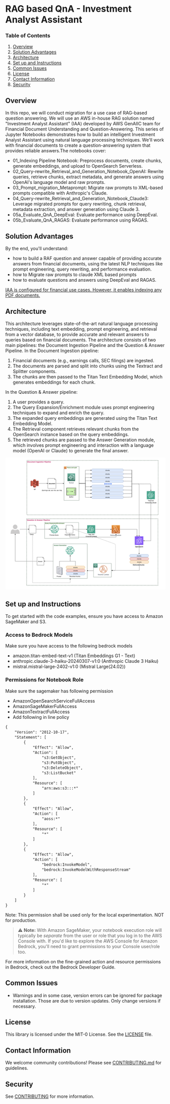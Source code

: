 # RAG based QnA - Investment Analyst Assistant

### Table of Contents
1. [Overview](#overview) 
2. [Solution Advantages](#solution-advantages)
3. [Architecture](#architecture)
4. [Set up and Instructions](#set-up-and-instructions)
5. [Common Issues](#common-issues)
6. [License](#license)
7. [Contact Information](#contact-information)
8. [Security](#security)


## Overview
In this repo, we will conduct migration for a use case of RAG-based question answering. We will use an AWS in-house RAG solution named "Investment Analyst Assistant" (IAA) developed by AWS GenAIIC team for Financial Document Understanding and Question-Answering.
This series of Jupyter Notebooks demonstrates how to build an intelligent Investment Analyst Assistant using natural language processing techniques. We'll work with financial documents to create a question-answering system that provides reliable answers.The notebooks cover:
* 01_Indexing Pipeline Notebook: Preprocess documents, create chunks, generate embeddings, and upload to OpenSearch Serverless.
* 02_Query-rewrite_Retrieval_and_Generation_Notebook_OpenAI: Rewrite queries, retrieve chunks, extract metadata, and generate answers using OpenAI's language model and raw prompts.
* 03_Prompt_migration_Metaprompt: Migrate raw prompts to XML-based prompts compatible with Anthropic's Claude.
* 04_Query-rewrite_Retrieval_and_Generation_Notebook_Claude3: Leverage migrated prompts for query rewriting, chunk retrieval, metadata extraction, and answer generation using Claude 3.
* 05a_Evaluate_QnA_DeepEval: Evaluate performance using DeepEval.
* 05b_Evaluate_QnA_RAGAS: Evaluate performance using RAGAS.

## Solution Advantages
By the end, you'll understand:  
* how to build a RAF question and answer capable of providing accurate answers from financial documents, using the latest NLP techniques like prompt engineering, query rewriting, and performance evaluation.  
* how to Migrate raw prompts to claude XML based prompts  
* how to evaluate questions and answers using DeepEval and RAGAS.

<u>IAA is configured for financial use cases. However, it enables indexing any PDF documents.</u>

## Architecture
This architecture leverages state-of-the-art natural language processing techniques, including text embedding, prompt engineering, and retrieval from a vector database, to provide accurate and relevant answers to queries based on financial documents. 
The architecture consists of two main pipelines: the Document Ingestion Pipeline and the Question & Answer Pipeline.
In the Document Ingestion pipeline:
1. Financial documents (e.g., earnings calls, SEC filings) are ingested.
2. The documents are parsed and split into chunks using the Textract and Splitter components.
3. The chunks are then passed to the Titan Text Embedding Model, which generates embeddings for each chunk.

In the Question & Answer pipeline:
1. A user provides a query.
2. The Query Expansion/Enrichment module uses prompt engineering techniques to expand and enrich the query.
3. The expanded query embeddings are generated using the Titan Text Embedding Model.
4. The Retrieval component retrieves relevant chunks from the OpenSearch instance based on the query embeddings.
5. The retrieved chunks are passed to the Answer Generation module, which involves prompt engineering and interaction with a language model (OpenAI or Claude) to generate the final answer.

![iaa_arch.png](./images/iaa_arch.png)
<!-- <center>
<img src="../src/iaa_arch.png" alt="Investment Analyst Assistant Architecture" width="600"/>
</center> -->


## Set up and Instructions
To get started with the code examples, ensure you have access to Amazon SageMaker and S3. 

### Access to Bedrock Models
Make sure you have access to the following bedrock models
* amazon.titan-embed-text-v1 (Titan Embeddings G1 - Text)
* anthropic.claude-3-haiku-20240307-v1:0 (Anthropic Claude 3 Haiku)
* mistral.mistral-large-2402-v1:0 (Mistral Large(24.02))

### Permissions for Notebook Role
Make sure the sagemaker has following permission
* AmazonOpenSearchServiceFullAccess
* AmazonSageMakerFullAccess
* AmazonTextractFullAccess
* Add following in line policy

```
{
    "Version": "2012-10-17",
    "Statement": [
        {
            "Effect": "Allow",
            "Action": [
                "s3:GetObject",
                "s3:PutObject",
                "s3:DeleteObject",
                "s3:ListBucket"
            ],
            "Resource": [
                "arn:aws:s3:::*"
            ]
        },
        {
            "Effect": "Allow",
            "Action": [
                "aoss:*"
            ],
            "Resource": [
                "*"
            ]
        },
        {
            "Effect": "Allow",
            "Action": [
                "bedrock:InvokeModel",
                "bedrock:InvokeModelWithResponseStream"
            ],
            "Resource": [
                "*"
            ]
        }
    ]
}
```
Note: This permission shall be used only for the local experimentation. NOT for production.

> ⚠️ **Note:** With Amazon SageMaker, your notebook execution role will typically be *separate* from the user or role that you log in to the AWS Console with. If you'd like to explore the AWS Console for Amazon Bedrock, you'll need to grant permissions to your Console user/role too.

For more information on the fine-grained action and resource permissions in Bedrock, check out the Bedrock Developer Guide.

## Common Issues
* Warnings and in some case, version errors can be ignored for package installation. Those are due to version updates. Only change versions if necessary.

## License
This library is licensed under the MIT-0 License. See the [LICENSE](LICENSE) file.

## Contact Information
We welcome community contributions! Please see [CONTRIBUTING.md](CONTRIBUTING.md) for guidelines.

## Security
See [CONTRIBUTING](CONTRIBUTING.md#security-issue-notifications) for more information.


